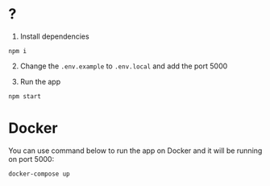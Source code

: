 # ?
1. Install dependencies
```shell
npm i
```
2. Change the `.env.example` to `.env.local` and add the port 5000

3. Run the app
```shell
npm start
```

# Docker
You can use command below to run the app on Docker and it will be running on port 5000:
```shell
docker-compose up
```

